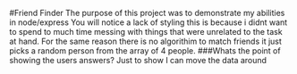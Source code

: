 #Friend Finder
The purpose of this project was to demonstrate my abilities in node/express 
You will notice a lack of styling this is because i didnt want to spend to much time messing with things that were unrelated to the task at hand. For the same reason there is no algorithim to match friends it just picks a random person from the array of 4 people. 
###Whats the point of showing the users answers?
Just to show I can move the data around 
